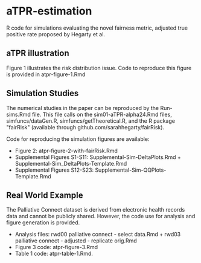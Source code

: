 # aTPR-estimation
R code for simulations evaluating the novel fairness metric, adjusted true positive rate proposed by Hegarty et al.

## aTPR illustration 
Figure 1 illustrates the risk distribution issue. Code to reproduce this figure is provided in atpr-figure-1.Rmd


## Simulation Studies
The numerical studies in the paper can be reproduced by the Run-sims.Rmd file. This file calls on the sim01-aTPR-alpha24.Rmd files, simfuncs/dataGen.R, simfuncs/getTheoretical.R, and the R package "fairRisk" (available through github.com/sarahhegarty/fairRisk). 

Code for reproducing the simulation figures are available:
  - Figure 2: atpr-figure-2-with-fairRisk.Rmd
  - Supplemental Figures S1-S11: Supplemental-Sim-DeltaPlots.Rmd + Supplemental-Sim_DeltaPlots-Template.Rmd
  - Supplemental Figures S12-S23: Supplemental-Sim-QQPlots-Template.Rmd

## Real World Example
The Palliative Connect dataset is derived from electronic health records data and cannot be publicly shared. However, the code use for analysis and figure generation is provided.
  - Analysis files: rwd00 palliative connect - select data.Rmd + rwd03 palliative connect - adjusted - replicate orig.Rmd 
  - Figure 3 code: atpr-figure-3.Rmd
  - Table 1 code: atpr-table-1.Rmd.

